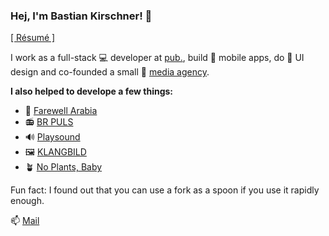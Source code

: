 ### Hej, I'm Bastian Kirschner! 👋

[[ Résumé ]](https://bastiankirschner.de/resume.pdf)

I work as a full-stack 💻 developer at [pub.](https://pub.tech), build 📱 mobile apps, do 🎨 UI design and co-founded a small 🏡 [media agency](https://nachbarhaus.org).

**I also helped to develope a few things:**

- 🐫 [Farewell Arabia](https://makingmarks.uk/farewell-arabia/)
- 📻 [BR PULS](http://michaelzahn.de/press/pulsbr)
- 🔊 [Playsound](http://michaelzahn.de/press/playsound)
- 🖼 [KLANGBILD](http://michaelzahn.de/press/sinnthese)
- 🪴 [No Plants, Baby](http://michaelzahn.de/press/noplants)

Fun fact: I found out that you can use a fork as a spoon if you use it rapidly enough.

📫 [Mail](mailto:hey@bastiankirschner.de)
